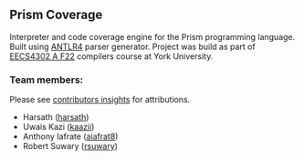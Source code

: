 ## Prism Coverage

Interpreter and code coverage engine for the Prism programming language. Built using [ANTLR4](https://www.antlr.org/) parser generator. Project was build as part of [EECS4302 A F22](https://www.eecs.yorku.ca/~jackie/teaching/lectures/2022/F/EECS4302/notes/EECS4302-F22-Syllabus.pdf) compilers course at York University.

### Team members:
Please see [contributors insights](https://github.com/harsath/Prism-Coverage/graphs/contributors) for attributions.
* Harsath ([harsath](https://github.com/harsath))
* Uwais Kazi ([kaazii](https://github.com/kaazii))
* Anthony Iafrate ([aiafrat8](https://github.com/aiafrat8))
* Robert Suwary ([rsuwary](https://github.com/rsuwary))
